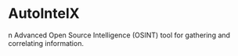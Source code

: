 ﻿# AutoIntelX 
n Advanced Open Source Intelligence (OSINT) tool for gathering and correlating information.
